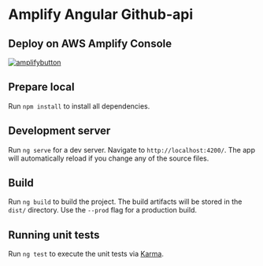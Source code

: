 # Amplify Angular Github-api

## Deploy on AWS Amplify Console

[![amplifybutton](https://oneclick.amplifyapp.com/button.svg)](https://console.aws.amazon.com/amplify/home#/deploy?repo=https://github.com/adrianflda/amplify-angular-githubapi)

## Prepare local

Run `npm install` to install all dependencies.

## Development server

Run `ng serve` for a dev server. Navigate to `http://localhost:4200/`. The app will automatically reload if you change any of the source files.

## Build

Run `ng build` to build the project. The build artifacts will be stored in the `dist/` directory. Use the `--prod` flag for a production build.

## Running unit tests

Run `ng test` to execute the unit tests via [Karma](https://karma-runner.github.io).
